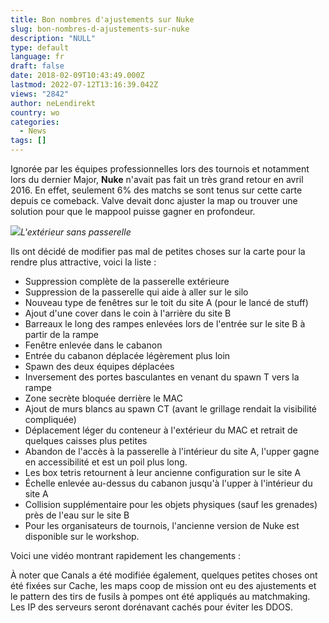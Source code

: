 ```yaml
---
title: Bon nombres d'ajustements sur Nuke
slug: bon-nombres-d-ajustements-sur-nuke
description: "NULL"
type: default
language: fr
draft: false
date: 2018-02-09T10:43:49.000Z
lastmod: 2022-07-12T13:16:39.042Z
views: "2842"
author: neLendirekt
country: wo
categories:
  - News
tags: []
---
```

Ignorée par les équipes professionnelles lors des tournois et notamment lors du dernier Major, **Nuke** n'avait pas fait un très grand retour en avril 2016\. En effet, seulement 6% des matchs se sont tenus sur cette carte depuis ce comeback. Valve devait donc ajuster la map ou trouver une solution pour que le mappool puisse gagner en profondeur.

![](/images/articles/5a7d72a86299a/images/Ht1dfzR1Gvtns2tXoPmhV9u16eBsgq5F2ajiSQaR.jpeg)_L'extérieur sans passerelle_

Ils ont décidé de modifier pas mal de petites choses sur la carte pour la rendre plus attractive, voici la liste :

* Suppression complète de la passerelle extérieure
* Suppression de la passerelle qui aide à aller sur le silo
* Nouveau type de fenêtres sur le toit du site A (pour le lancé de stuff)
* Ajout d'une cover dans le coin à l'arrière du site B
* Barreaux le long des rampes enlevées lors de l'entrée sur le site B à partir de la rampe
* Fenêtre enlevée dans le cabanon
* Entrée du cabanon déplacée légèrement plus loin
* Spawn des deux équipes déplacées
* Inversement des portes basculantes en venant du spawn T vers la rampe
* Zone secrète bloquée derrière le MAC
* Ajout de murs blancs au spawn CT (avant le grillage rendait la visibilité compliquée)
* Déplacement léger du conteneur à l'extérieur du MAC et retrait de quelques caisses plus petites
* Abandon de l'accès à la passerelle à l'intérieur du site A, l'upper gagne en accessibilité et est un poil plus long.
* Les box tetris retournent à leur ancienne configuration sur le site A
* Échelle enlevée au-dessus du cabanon jusqu'à l'upper à l'intérieur du site A
* Collision supplémentaire pour les objets physiques (sauf les grenades) près de l'eau sur le site B
* Pour les organisateurs de tournois, l'ancienne version de Nuke est disponible sur le workshop.

Voici une vidéo montrant rapidement les changements :

À noter que Canals a été modifiée également, quelques petites choses ont été fixées sur Cache, les maps coop de mission ont eu des ajustements et le pattern des tirs de fusils à pompes ont été appliqués au matchmaking. Les IP des serveurs seront dorénavant cachés pour éviter les DDOS.

